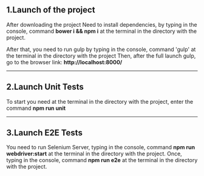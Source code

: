 ## 1.Launch of the project

After downloading the project
Need to install dependencies, by typing in the console, command **bower i && npm i**
at the terminal in the directory with the project.

After that, you need to run gulp by typing in the console, command 'gulp'
at the terminal in the directory with the project
Then, after the full launch gulp, go to the browser link:
**http://localhost:8000/**

--------------------------

## 2.Launch Unit Tests

To start you need at the terminal in the directory with the project, enter the command **npm run unit**

--------------------------

## 3.Launch E2E Tests

You need to run Selenium Server, typing in the console, command **npm run webdriver:start**
at the terminal in the directory with the project.
Once, typing in the console, command **npm run e2e**
at the terminal in the directory with the project.
